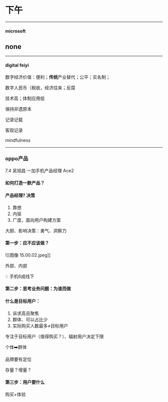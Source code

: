 # 下午

***

#### microsoft

## none

***

#### digital feiyi

数字经济价值：便利；**传统**产业替代；公平；实名制；

数字人民币（税收，经济往来；反腐

技术高；体制应用低

保持非遗原本

记录记载

客观记录

mindfulness

***

### oppo产品

7.4 吴旭昌 一加手机产品经理 Ace2

#### 如何打造一款产品？

#### 产品经理? 决策

1. 靠想
2. 内驱
3. 广度，面向用户构建方案

大胆、影响决策：勇气、洞察力

#### 第一步：应不应该做？

!\[\[图像 15.00.02.jpeg]]

外部、内部

💡 手机6成线下

#### 第二步：思考业务问题：为谁而做

#### 什么是目标用户：

1. 诉求高且聚焦
2. 群体、可以占比少
3. 实际购买人数最多≠目标用户

专注于目标用户（值得购买？）、辐射用户决定下限

个体➡️群体

品牌要有定位

存量？增量？

#### 第三步：用户要什么

购买+体验
